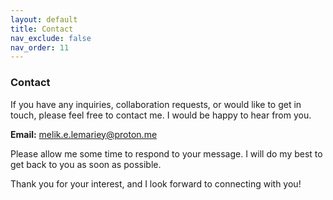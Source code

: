 ```yaml
---
layout: default
title: Contact
nav_exclude: false
nav_order: 11
---
```


### Contact

If you have any inquiries, collaboration requests, or would like to get in touch, please feel free to contact me. I would be happy to hear from you.

**Email:**  melik.e.lemariey@proton.me

Please allow me some time to respond to your message. I will do my best to get back to you as soon as possible.

Thank you for your interest, and I look forward to connecting with you!

